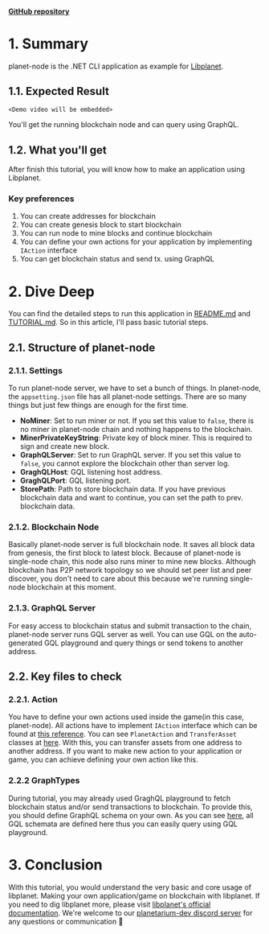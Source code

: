 #### [GitHub repository](https://github.com/planetarium/planet-node)

# 1. Summary 

planet-node is the .NET CLI application as example for [Libplanet](https://github.com/planetarium/libplanet).

## 1.1. Expected Result

`<Demo video will be embedded>`

You'll get the running blockchain node and can query using GraphQL.

## 1.2. What you'll get

After finish this tutorial, you will know how to make an application using Libplanet.

### Key preferences

1. You can create addresses for blockchain
2. You can create genesis block to start blockchain
3. You can run node to mine blocks and continue blockchain
4. You can define your own actions for your application by implementing `IAction` interface
5. You can get blockchain status and send tx. using GraphQL

# 2. Dive Deep

You can find the detailed steps to run this application in [README.md](https://github.com/planetarium/planet-node/blob/main/README.md) and [TUTORIAL.md](https://github.com/planetarium/planet-node/blob/main/TUTORIAL.md). So in this article, I'll pass basic tutorial steps.

## 2.1. Structure of planet-node

### 2.1.1. Settings

To run planet-node server, we have to set a bunch of things. In planet-node, the `appsetting.json` file has all planet-node settings. There are so many things but just few things are enough for the first time.

- **NoMiner**: Set to run miner or not. If you set this value to `false`, there is no miner in planet-node chain and nothing happens to the blockchain.
- **MinerPrivateKeyString**: Private key of block miner. This is required to sign and create new block.
- **GraphQLServer**: Set to run GraphQL server. If you set this value to `false`, you cannot explore the blockchain other than server log.
- **GraghQLHost**: GQL listening host address.
- **GraghQLPort**: GQL listening port.
- **StorePath**: Path to store blockchain data. If you have previous blockchain data and want to continue, you can set the path to prev. blockchain data.

### 2.1.2. Blockchain Node

Basically planet-node server is full blockchain node. It saves all block data from genesis, the first block to latest block. 
Because of planet-node is single-node chain, this node also runs miner to mine new blocks.
Although blockchain has P2P network topology so we should set peer list and peer discover, you don't need to care about this because we're running single-node blockchain at this moment.

### 2.1.3. GraphQL Server

For easy access to blockchain status and submit transaction to the chain, planet-node server runs GQL server as well. You can use GQL on the auto-generated GQL playground and query things or send tokens to another address.

## 2.2. Key files to check

### 2.2.1. Action

You have to define your own actions used inside the game(in this case, planet-node).
All actions have to implement `IAction` interface which can be found at [this reference](https://docs.libplanet.io/0.41.0/api/Libplanet.Action.IAction.html).
You can see `PlanetAction` and `TransferAsset` classes at [here](https://github.com/planetarium/planet-node/tree/main/PlanetNode/Action). With this, you can transfer assets from one address to another address.
If you want to make new action to your application or game, you can achieve defining your own action like this.

### 2.2.2 GraphTypes

During tutorial, you may already used GraghQL playground to fetch blockchain status and/or send transactions to blockchain. To provide this, you should define GraphQL schema on your own.
As you can see [here](https://github.com/planetarium/planet-node/tree/main/PlanetNode/GraphTypes), all GQL schemata are defined here thus you can easily query using GQL playground.

# 3. Conclusion

With this tutorial, you would understand the very basic and core usage of libplanet.
Making your own application/game on blockchain with libplanet.
If you need to dig libplanet more, please visit [libplanet's official documentation](https://docs.libplanet.io/).
We're welcome to our [planetarium-dev discord server](https://discord.gg/qBPSw78x) for any questions or communication :wave:
